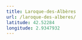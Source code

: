 ```yaml
---
title: Laroque-des-Albères
url: /laroque-des-alberes/
latitude: 42.52284
longitude: 2.9347932
---
```

